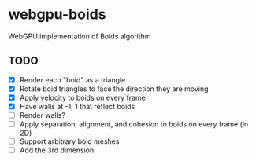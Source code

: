 # webgpu-boids

WebGPU implementation of Boids algorithm

## TODO

- [x] Render each "boid" as a triangle
- [x] Rotate boid triangles to face the direction they are moving
- [x] Apply velocity to boids on every frame
- [x] Have walls at -1, 1 that reflect boids
- [ ] Render walls?
- [ ] Apply separation, alignment, and cohesion to boids on every frame (in 2D)
- [ ] Support arbitrary boid meshes
- [ ] Add the 3rd dimension
